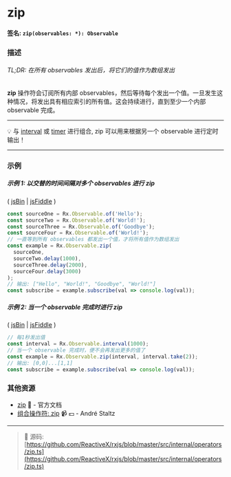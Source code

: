# zip

#### 签名: `zip(observables: *): Observable`

### 描述

###### TL;DR: 在所有 observables 发出后，将它们的值作为数组发出

**zip** 操作符会订阅所有内部 observables，然后等待每个发出一个值。一旦发生这种情况，将发出具有相应索引的所有值。这会持续进行，直到至少一个内部 
observable 完成。

---

:bulb: 与 [interval](../creation/interval) 或 [timer](../creation/timer.md) 进行组合, zip 可以用来根据另一个 observable 进行定时输出！

---

### 示例

##### 示例 1: 以交替的时间间隔对多个 observables 进行 zip

( [jsBin](http://jsbin.com/lireyisira/1/edit?js,console) |
[jsFiddle](https://jsfiddle.net/btroncone/ton462sg/) )

```js
const sourceOne = Rx.Observable.of('Hello');
const sourceTwo = Rx.Observable.of('World!');
const sourceThree = Rx.Observable.of('Goodbye');
const sourceFour = Rx.Observable.of('World!');
// 一直等到所有 observables 都发出一个值，才将所有值作为数组发出
const example = Rx.Observable.zip(
  sourceOne,
  sourceTwo.delay(1000),
  sourceThree.delay(2000),
  sourceFour.delay(3000)
);
// 输出: ["Hello", "World!", "Goodbye", "World!"]
const subscribe = example.subscribe(val => console.log(val));
```

##### 示例 2: 当一个 observable 完成时进行 zip

( [jsBin](http://jsbin.com/fisitatesa/1/edit?js,console) |
[jsFiddle](https://jsfiddle.net/btroncone/oamyk3xr/) )

```js
// 每1秒发出值
const interval = Rx.Observable.interval(1000);
// 当一个 observable 完成时，便不会再发出更多的值了
const example = Rx.Observable.zip(interval, interval.take(2));
// 输出: [0,0]...[1,1]
const subscribe = example.subscribe(val => console.log(val));
```


### 其他资源

* [zip](http://cn.rx.js.org/class/es6/Observable.js~Observable.html#static-method-zip) :newspaper: - 官方文档
* [组合操作符: zip](https://egghead.io/lessons/rxjs-combination-operator-zip?course=rxjs-beyond-the-basics-operators-in-depth) :video_camera: :dollar: - André Staltz

---
> :file_folder: 源码:  [https://github.com/ReactiveX/rxjs/blob/master/src/internal/operators/zip.ts](https://github.com/ReactiveX/rxjs/blob/master/src/internal/operators/zip.ts)
